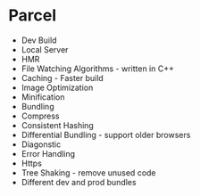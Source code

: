 # Parcel
- Dev Build
- Local Server
- HMR
- File Watching Algorithms - written in C++
- Caching - Faster build
- Image Optimization
- Minification
- Bundling
- Compress
- Consistent Hashing
- Differential Bundling - support older browsers
- Diagonstic
- Error Handling
- Https
- Tree Shaking - remove unused code
- Different dev and prod bundles